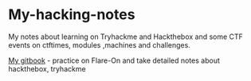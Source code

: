 # My-hacking-notes
My notes about learning on Tryhackme and Hackthebox and some CTF events on ctftimes, modules ,machines and challenges.

[My gitbook](https://kayiyan.gitbook.io/hacking-note/) - practice on Flare-On and take detailed notes about hackthebox, tryhackme
